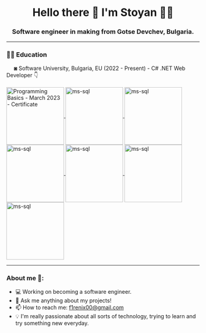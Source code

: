 <h1 align='center'>
  Hello there 👋 I'm Stoyan 👨‍💻
</h1>
<h3 align='center'>
  Software engineer in making from Gotse Devchev, Bulgaria.

---

<h3>✍🏻 Education</h3>
&nbsp;&nbsp;&nbsp;&nbsp;&nbsp;◙ Software University, Bulgaria, EU (2022 - Present) - C# .NET Web Developer 👇 <br><br>
<a href="https://softuni.bg/certificates/details/170390/aae80e3d" target="_blank">
    <img align="center" alt="Programming Basics - March 2023 - Certificate" width="150px" src="https://github.com/stoyantsiparov/stoyantsiparov/assets/133793181/504ada39-0156-4960-9908-7444cbbe7948"/>
</a>

<a href="https://softuni.bg/certificates/details/179579/58509358" target="_blank">
    <img align="center" alt="ms-sql" width="150px" src="https://github.com/stoyantsiparov/stoyantsiparov/assets/133793181/29c5823f-472c-4b6a-913d-3836f9b27658"/>
</a>

<a href="https://softuni.bg/certificates/details/188349/1635f6e7" target="_blank">
    <img align="center" alt="ms-sql" width="150px" src="https://github.com/stoyantsiparov/stoyantsiparov/assets/133793181/29c5823f-472c-4b6a-913d-3836f9b27658"/>
</a>

<a href="https://softuni.bg/certificates/details/195582/34667e15" target="_blank">
    <img align="center" alt="ms-sql" width="150px" src="https://github.com/stoyantsiparov/stoyantsiparov/assets/133793181/29c5823f-472c-4b6a-913d-3836f9b27658"/>
</a>

<a href="https://softuni.bg/certificates/details/205228/7e6fa1a7" target="_blank">
    <img align="center" alt="ms-sql" width="150px" src="https://github.com/stoyantsiparov/stoyantsiparov/assets/133793181/29c5823f-472c-4b6a-913d-3836f9b27658"/>
</a>


<a href="https://softuni.bg/certificates/details/212340/e14cb43a" target="_blank">
    <img align="center" alt="ms-sql" width="150px" src="https://github.com/stoyantsiparov/stoyantsiparov/assets/133793181/29c5823f-472c-4b6a-913d-3836f9b27658"/>
</a>


<a href="https://softuni.bg/certificates/details/216697/653dec17" target="_blank">
    <img align="center" alt="ms-sql" width="150px" src="https://github.com/stoyantsiparov/stoyantsiparov/assets/133793181/29c5823f-472c-4b6a-913d-3836f9b27658"/>
</a>



---

<h3>About me 👻:</h3>

- 💻 Working on becoming a software engineer.
- 💬 Ask me anything about my projects!
- 📫 How to reach me: f1renix00@gmail.com
- 💡 I'm really passionate about all sorts of technology, trying to learn and try something new everyday.
